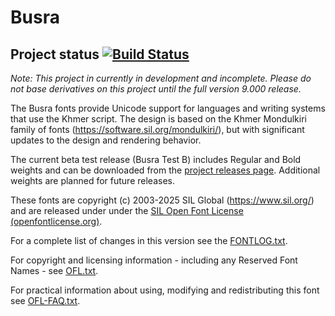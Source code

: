 # Busra

## Project status [![Build Status](https://build.palaso.org/app/rest/builds/buildType:Fonts_Busra/statusIcon)](https://build.palaso.org/viewType.html?buildTypeId=Fonts_Busra&guest=1)

_Note: This project in currently in development and incomplete. Please do not base derivatives on this project until the full version 9.000 release._

The Busra fonts provide Unicode support for languages and writing systems that use the Khmer script. The design is based on the Khmer Mondulkiri family of fonts (https://software.sil.org/mondulkiri/), but with significant updates to the design and rendering behavior.

The current beta test release (Busra Test B) includes Regular and Bold weights and can be downloaded from the [project releases page](https://github.com/silnrsi/font-busra/releases). Additional weights are planned for future releases.

These fonts are copyright (c) 2003-2025 SIL Global (https://www.sil.org/) and are released under under the [SIL Open Font License (openfontlicense.org)](https://openfontlicense.org).

For a complete list of changes in this version see the [FONTLOG.txt](FONTLOG.txt).

For copyright and licensing information - including any Reserved Font Names - see [OFL.txt](OFL.txt).

For practical information about using, modifying and redistributing this font see [OFL-FAQ.txt](OFL-FAQ.txt).

